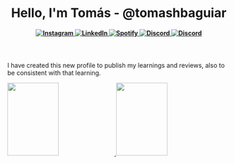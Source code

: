<body>
    <header>
        <h1>Hello, I'm Tomás - @tomashbaguiar</h1>
        <h4 align="center">
            <a href="https://www.instagram.com/tomas.aguiar/">
                <img src="https://img.shields.io/badge/-instagram-red?style=for-the-badge&logo=instagram&logoColor=white"
                     alt="Instagram">
            </a>
            <a href="https://www.linkedin.com/in/tomashbaguiar/">
                <img src="https://img.shields.io/badge/-Linkedin-blue?style=for-the-badge&logo=Linkedin&logoColor=white"
                     alt="LinkedIn">
            </a>
            <a href="https://open.spotify.com/user/tomas.aguiar">
                <img src="https://img.shields.io/badge/-Spotify-3bb34b?style=for-the-badge&logo=Spotify&logoColor=161f16"
                     alt="Spotify">
            </a>
            <a href="https://discord.gg/insaneThOughTS">
                <img src="https://img.shields.io/badge/Discord-5865F2?style=for-the-badge&logo=discord&logoColor=white"
                     alt="Discord">
            </a>
            <a href="https://t.me/aguiartomas">
                <img src="https://img.shields.io/badge/Telegram-2CA5E0?style=for-the-badge&logo=telegram&logoColor=white"
                     alt="Discord">
            </a>
        </h4>
    </header>
    <main>
        <section>
            <p>
                I have created this new profile to publish my learnings and reviews, also to be consistent with that
                learning.
            </p>
        </section>
        <section>
            <a href="https://github.com/tomashbaguiar">
            <img height="165em" width="48%" src="https://github-readme-stats.vercel.app/api?username=tomashbaguiar&show_icons=true&theme=darcula&include_all_commits=true&count_private=true"/>
            <img height="165em" width="48%" src="https://github-readme-stats.vercel.app/api/top-langs/?username=tomashbaguiar&layout=compact&langs_count=8&theme=darcula"/>
        </section>
    </main>
</body>
